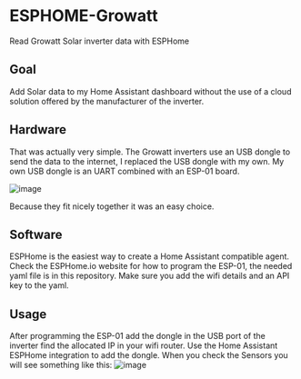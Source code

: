 # ESPHOME-Growatt
Read Growatt Solar inverter data with ESPHome 

## Goal 
Add Solar data to my Home Assistant dashboard without the use of a cloud solution offered by the manufacturer of the inverter.

## Hardware
That was actually very simple.
The Growatt inverters use an USB dongle to send the data to the internet, I replaced the USB dongle with my own. My own USB dongle is an UART combined with an ESP-01 board.

![image](https://github.com/WaarlandIT/ESPHOME-Growatt/assets/53364386/7a3920a0-4d42-4e5f-84fb-64957582b2e8)

Because they fit nicely together it was an easy choice. 

## Software
ESPHome is the easiest way to create a Home Assistant compatible agent. 
Check the ESPHome.io website for how to program the ESP-01, the needed yaml file is in this repository. Make sure you add the wifi details and an API key to the yaml.

## Usage
After programming the ESP-01 add the dongle in the USB port of the inverter find the allocated IP in your wifi router. Use the Home Assistant ESPHome integration to add the dongle.
When you check the Sensors you will see something like this:
![image](https://github.com/WaarlandIT/ESPHOME-Growatt/assets/53364386/b9e3e7b2-da70-434a-8248-19f1a68ffcde)


